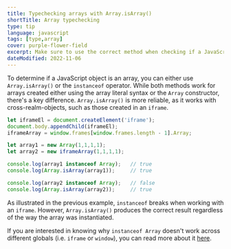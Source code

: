 ```yaml
---
title: Typechecking arrays with Array.isArray()
shortTitle: Array typechecking
type: tip
language: javascript
tags: [type,array]
cover: purple-flower-field
excerpt: Make sure to use the correct method when checking if a JavaScript object is an array.
dateModified: 2022-11-06
---
```


To determine if a JavaScript object is an array, you can either use `Array.isArray()` or the `instanceof` operator. While both methods work for arrays created either using the array literal syntax or the `Array` constructor, there's a key difference. `Array.isArray()` is more reliable, as it works with cross-realm-objects, such as those created in an `iframe`.

```js
let iframeEl = document.createElement('iframe');
document.body.appendChild(iframeEl);
iframeArray = window.frames[window.frames.length - 1].Array;

let array1 = new Array(1,1,1,1);
let array2 = new iframeArray(1,1,1,1);

console.log(array1 instanceof Array);   // true
console.log(Array.isArray(array1));     // true

console.log(array2 instanceof Array);   // false
console.log(Array.isArray(array2));     // true
```

As illustrated in the previous example, `instanceof` breaks when working with an `iframe`. However, `Array.isArray()` produces the correct result regardless of the way the array was instantiated.

If you are interested in knowing why `instanceof Array` doesn't work across different globals (i.e. `iframe` or `window`), you can read more about it [here](http://web.mit.edu/jwalden/www/isArray.html).
